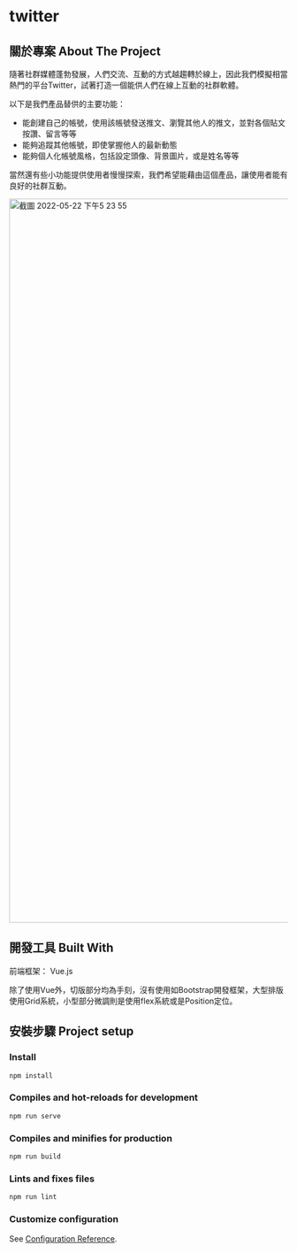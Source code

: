 # twitter

## 關於專案 ****About The Project****

隨著社群媒體蓬勃發展，人們交流、互動的方式越趨轉於線上，因此我們模擬相當熱門的平台Twitter，試著打造一個能供人們在線上互動的社群軟體。

以下是我們產品替供的主要功能：

- 能創建自己的帳號，使用該帳號發送推文、瀏覽其他人的推文，並對各個貼文按讚、留言等等
- 能夠追蹤其他帳號，即使掌握他人的最新動態
- 能夠個人化帳號風格，包括設定頭像、背景圖片，或是姓名等等

當然還有些小功能提供使用者慢慢探索，我們希望能藉由這個產品，讓使用者能有良好的社群互動。

<img width="1309" alt="截圖 2022-05-22 下午5 23 55" src="https://user-images.githubusercontent.com/84775995/169688571-d98c7206-1614-4647-8233-a426727f2f26.png">


## 開發工具 **Built With**

前端框架： Vue.js

除了使用Vue外，切版部分均為手刻，沒有使用如Bootstrap開發框架，大型排版使用Grid系統，小型部分微調則是使用flex系統或是Position定位。

## ****安裝步驟 Project setup****

### Install
```
npm install
```

### Compiles and hot-reloads for development
```
npm run serve
```

### Compiles and minifies for production
```
npm run build
```

### Lints and fixes files
```
npm run lint
```

### Customize configuration
See [Configuration Reference](https://cli.vuejs.org/config/).
